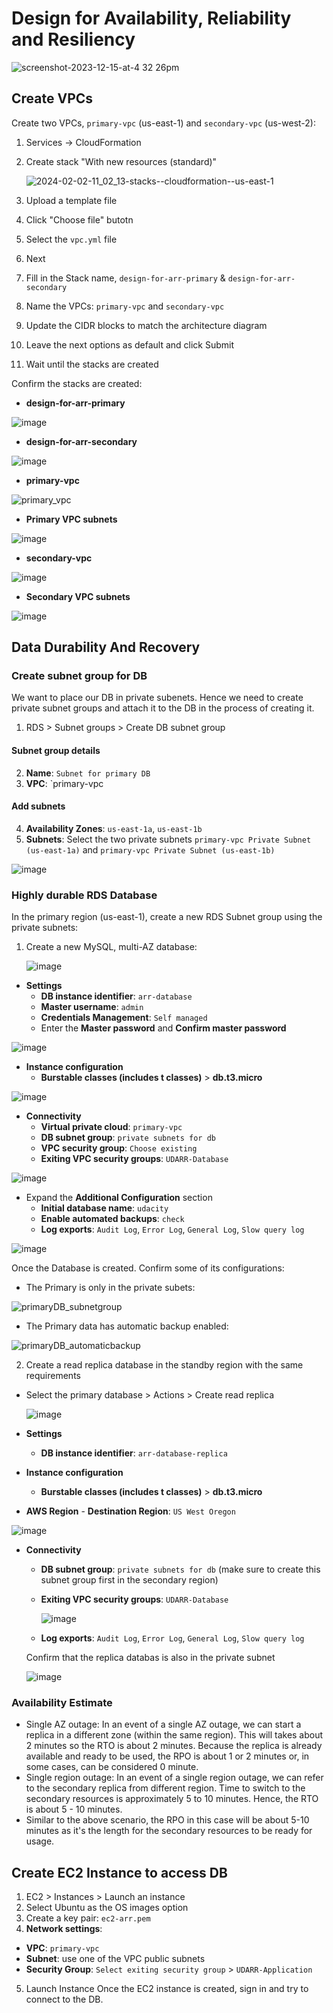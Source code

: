 # Design for Availability, Reliability and Resiliency

![screenshot-2023-12-15-at-4 32 26pm](https://github.com/user-attachments/assets/4258e84d-8e8a-485b-a13d-d857dc430af2)

## Create VPCs
Create two VPCs, `primary-vpc` (us-east-1) and `secondary-vpc` (us-west-2):
1. Services -> CloudFormation
2. Create stack "With new resources (standard)"
   
   ![2024-02-02-11_02_13-stacks-_-cloudformation-_-us-east-1](https://github.com/user-attachments/assets/2ad56ba7-8e12-47ee-b08d-8b90997f62da)

3. Upload a template file
4. Click "Choose file" butotn
5. Select the `vpc.yml` file
6. Next
7. Fill in the Stack name, `design-for-arr-primary` & `design-for-arr-secondary`
8. Name the VPCs: `primary-vpc` and `secondary-vpc`
9. Update the CIDR blocks to match the architecture diagram
10. Leave the next options as default and click Submit
11. Wait until the stacks are created

Confirm the stacks are created:

- **design-for-arr-primary**

![image](https://github.com/user-attachments/assets/8cf43fcf-5f0b-475e-853f-91eb98645d82)

- **design-for-arr-secondary**

![image](https://github.com/user-attachments/assets/438e8723-1da2-428e-80b5-8b65ed3d0beb)

- **primary-vpc**

![primary_vpc](https://github.com/user-attachments/assets/2f19f795-cf43-4487-9682-adc7c378a3f1)

- **Primary VPC subnets**

![image](https://github.com/user-attachments/assets/b7f9a750-62e6-4bfc-b103-0ea6571730d5)

- **secondary-vpc**

![image](https://github.com/user-attachments/assets/d6ae0fe0-a748-4ac1-8517-8838bff7938c)

- **Secondary VPC subnets**

![image](https://github.com/user-attachments/assets/542e95df-a4b5-4bbc-9775-9f351481811f)


## Data Durability And Recovery
### Create subnet group for DB
We want to place our DB in private subenets. Hence we need to create private subnet groups and attach it to the DB in the process of creating it.
1. RDS > Subnet groups > Create DB subnet group
#### Subnet group details
2. **Name**: `Subnet for primary DB`
3. **VPC**: `primary-vpc
#### Add subnets
4. **Availability Zones**: `us-east-1a`, `us-east-1b`
5. **Subnets**: Select the two private subnets `primary-vpc Private Subnet (us-east-1a)` and `primary-vpc Private Subnet (us-east-1b)`

![image](https://github.com/user-attachments/assets/16640088-8a09-4181-b7ff-a305f27416c2)

### Highly durable RDS Database
In the primary region (us-east-1), create a new RDS Subnet group using the private subnets:
1. Create a new MySQL, multi-AZ database:

   ![image](https://github.com/user-attachments/assets/4bdb63d3-29e4-43e2-b183-fe7806f201ba)

  -  **Settings**
      - **DB instance identifier**: `arr-database`
      - **Master username**: `admin`
      - **Credentials Management**: `Self managed`
      - Enter the **Master password** and **Confirm master password**

  ![image](https://github.com/user-attachments/assets/69df495d-8a86-4a7c-8e96-b09b5a59a506)

  - **Instance configuration**
      - **Burstable classes (includes t classes)** > **db.t3.micro**

  ![image](https://github.com/user-attachments/assets/fdedf33f-c446-4c3d-9e2b-9baa1ff77bca)

  - **Connectivity**
    - **Virtual private cloud**: `primary-vpc`
    - **DB subnet group**: `private subnets for db`
    - **VPC security group**: `Choose existing`
    - **Exiting VPC security groups**: `UDARR-Database`

 ![image](https://github.com/user-attachments/assets/44015f7e-a3ec-4b5c-bde5-9358b3346738)

  - Expand the **Additional Configuration** section
    - **Initial database name**: `udacity`
    - **Enable automated backups**: `check`
    - **Log exports**: `Audit Log`, `Error Log`, `General Log`, `Slow query log`

  ![image](https://github.com/user-attachments/assets/2ddc7fd8-a5ee-487c-bb5f-bac583506653)

Once the Database is created. Confirm some of its configurations:
- The Primary is only in the private subets:

![primaryDB_subnetgroup](https://github.com/user-attachments/assets/625b2ea0-9724-4057-aea6-825a6d1c4dc9)

- The Primary data has automatic backup enabled:

![primaryDB_automaticbackup](https://github.com/user-attachments/assets/f6e7dafd-bbc8-4277-85a3-9b8219ef73e6)


2. Create a read replica database in the standby region with the same requirements
- Select the primary database > Actions > Create read replica

  ![image](https://github.com/user-attachments/assets/9f0a7ed3-3b60-4099-bb05-d7afb1ce381e)

- **Settings**
     - **DB instance identifier**: `arr-database-replica`
- **Instance configuration**
     - **Burstable classes (includes t classes)** > **db.t3.micro**
- **AWS Region**
      - **Destination Region**: `US West Oregon`
  
![image](https://github.com/user-attachments/assets/34763dd4-50c0-46ad-9398-17cf0bcbfee4)

- **Connectivity**
     - **DB subnet group**: `private subnets for db` (make sure to create this subnet group first in the secondary region)
     - **Exiting VPC security groups**: `UDARR-Database`

       ![image](https://github.com/user-attachments/assets/53cf7c70-db7d-46b2-8746-b2dbc0a8886a)

     - **Log exports**: `Audit Log`, `Error Log`, `General Log`, `Slow query log`
 
  Confirm that the replica databas is also in the private subnet

  ![image](https://github.com/user-attachments/assets/9a7ad303-493e-4908-a569-12fa5acf8bfc)


### Availability Estimate
- Single AZ outage: In an event of a single AZ outage, we can start a replica in a different zone (within the same region). This will takes about 2 minutes so the RTO is about 2 minutes.
Because the replica is already available and ready to be used, the RPO is about 1 or 2 minutes or, in some cases, can be considered 0 minute.
- Single region outage: In an event of a single region outage, we can refer to the secondary replica from different region. Time to switch to the secondary resources is approximately 5 to 10 minutes. Hence, the RTO is about 5 - 10 minutes.
- Similar to the above scenario, the RPO in this case will be about 5-10 minutes as it's the length for the secondary resources to be ready for usage.

## Create EC2 Instance to access DB
1. EC2 > Instances > Launch an instance
2. Select Ubuntu as the OS images option
3. Create a key pair: `ec2-arr.pem`
4. **Network settings**:
  - **VPC**: `primary-vpc`
  - **Subnet**: use one of the VPC public subnets
  - **Security Group**: `Select exiting security group` > `UDARR-Application`
5. Launch Instance
Once the EC2 instance is created, sign in and try to connect to the DB.


